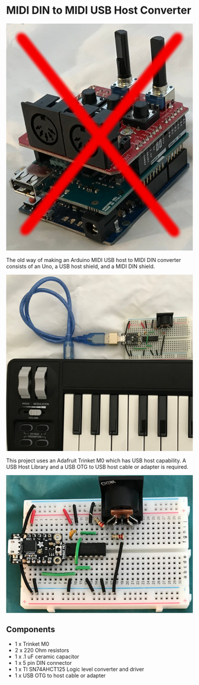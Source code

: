 # MIDI DIN to MIDI USB Host Converter

![Image of Uno, USB Host Shield, and DIN Shield](./images/unouhsdin.jpg)

The old way of making an Arduino MIDI USB host to MIDI DIN converter consists
of an Uno, a USB host shield, and a MIDI DIN shield.

![Image of MIDI DIN to MIDI USB Host converter](./images/midiuartusbhkbd.jpg)

This project uses an Adafruit Trinket M0 which has USB host capability. A USB
Host Library and a USB OTG to USB host cable or adapter is required.

![Image of MIDI DIN to MIDI USB Host converter](./images/midiuartusbh.jpg)


## Components

* 1 x Trinket M0
* 2 x 220 Ohm resistors
* 1 x .1 uF ceramic capacitor
* 1 x 5 pin DIN connector
* 1 x TI SN74AHCT125
    Logic level converter and driver
* 1 x USB OTG to host cable or adapter

